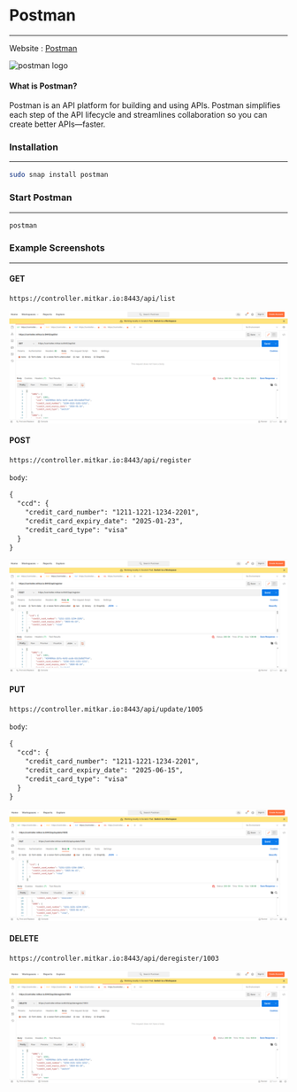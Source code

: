 # Postman
---
Website : [Postman](https://www.postman.com/)

![postman logo](https://res.cloudinary.com/postman/image/upload/t_team_logo/v1629869194/team/2893aede23f01bfcbd2319326bc96a6ed0524eba759745ed6d73405a3a8b67a8)
#### What is Postman?
Postman is an API platform for building and using APIs. Postman simplifies each step of the API lifecycle and streamlines collaboration so you can create better APIs—faster.
### Installation
---
```bash
sudo snap install postman
```
### Start Postman
---
```bash
postman
```
### Example Screenshots
---
#### GET
```bash
https://controller.mitkar.io:8443/api/list
```
![curl GET image](images/GET.png)
#### POST
```bash
https://controller.mitkar.io:8443/api/register
```
`body`:
```
{
  "ccd": {
    "credit_card_number": "1211-1221-1234-2201",
    "credit_card_expiry_date": "2025-01-23",
    "credit_card_type": "visa"
  }
}
```
![curl POST image](images/POST.png)
#### PUT
```bash
https://controller.mitkar.io:8443/api/update/1005
```
`body`:
```
{
  "ccd": {
    "credit_card_number": "1211-1221-1234-2201",
    "credit_card_expiry_date": "2025-06-15",
    "credit_card_type": "visa"
  }
}
```
![curl PUT image](images/PUT.png)
#### DELETE
```bash
https://controller.mitkar.io:8443/api/deregister/1003
```
![curl DELETE image](images/DELETE.png)
